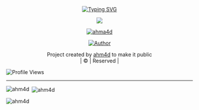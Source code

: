 ## <!-- Typing SVG -->
<p align="center">
    <a href="https://git.io/J0hKr">
        <img
        src=""
            alt="Typing SVG"
        />
    </a>
</p>
<div align="center">
  <p align="center">
<img src="blob:https://web.whatsapp.com/5a165feb-74d1-4221-bfe6-f6eab05fca13"/>
</p>
 <p align="center">
<a href="#"><img title="ahma4d" src="https://img.shields.io/badge/ahm4d-red?colorA=%23ff0000&colorB=%23017e40&style=for-the-badge"></a>
</p>
  <p align="center">
<a href="https://github.com/ahm4d"><img title="Author" src="https://img.shields.io/badge/Author-ahm4d/BOT?color=blue&style=for-the-badge&logo=whatsapp"></a>
</p>
</div>
<p align="center">
Project created by <a href="https://github.com/ahm4d">ahm4d</a> to make it public
    <br>
       | © |
        Reserved |
    <br> 
</p>

![Profile Views](https://hits.seeyoufarm.com/api/count/incr/badge.svg?url=https://github.com/ahm4d/BOT&title=Profile%20Views)

----
<p align="center">
<p><img align="left" src="https://github-readme-stats.vercel.app/api/top-langs?username=ahm4d&show_icons=true&theme=dark&locale=en&layout=compact" alt="ahm4d" /></p>

<p>&nbsp;<img align="center" src="https://github-readme-stats.vercel.app/api?username=ahm4d&show_icons=true&theme=dark&locale=en" alt="ahm4d" /></p>

<p><img align="center" src="https://github-readme-streak-stats.herokuapp.com/?user=xxirfanx&theme=dark" alt="ahm4d" /></p>
</p>

